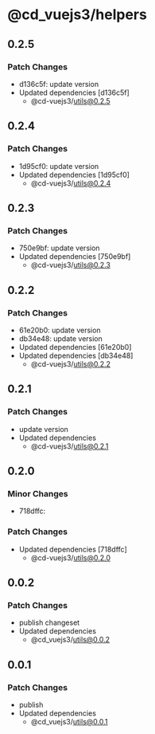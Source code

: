 # @cd_vuejs3/helpers

## 0.2.5

### Patch Changes

- d136c5f: update version
- Updated dependencies [d136c5f]
  - @cd-vuejs3/utils@0.2.5

## 0.2.4

### Patch Changes

- 1d95cf0: update version
- Updated dependencies [1d95cf0]
  - @cd-vuejs3/utils@0.2.4

## 0.2.3

### Patch Changes

- 750e9bf: update version
- Updated dependencies [750e9bf]
  - @cd-vuejs3/utils@0.2.3

## 0.2.2

### Patch Changes

- 61e20b0: update version
- db34e48: update version
- Updated dependencies [61e20b0]
- Updated dependencies [db34e48]
  - @cd-vuejs3/utils@0.2.2

## 0.2.1

### Patch Changes

- update version
- Updated dependencies
  - @cd-vuejs3/utils@0.2.1

## 0.2.0

### Minor Changes

- 718dffc:

### Patch Changes

- Updated dependencies [718dffc]
  - @cd-vuejs3/utils@0.2.0

## 0.0.2

### Patch Changes

- publish changeset
- Updated dependencies
  - @cd_vuejs3/utils@0.0.2

## 0.0.1

### Patch Changes

- publish
- Updated dependencies
  - @cd_vuejs3/utils@0.0.1
